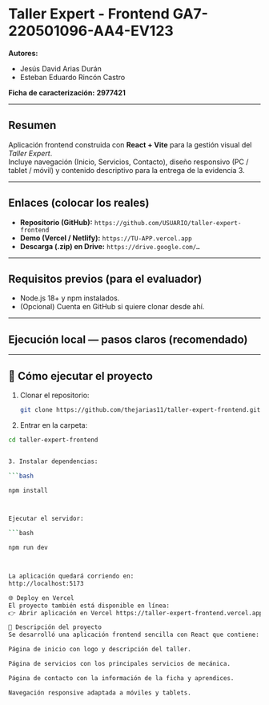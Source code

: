 

# Taller Expert - Frontend GA7-220501096-AA4-EV123

**Autores:**  
- Jesús David Arias Durán  
- Esteban Eduardo Rincón Castro

**Ficha de caracterización:** **2977421**

---

## Resumen
Aplicación frontend construida con **React + Vite** para la gestión visual del *Taller Expert*.  
Incluye navegación (Inicio, Servicios, Contacto), diseño responsivo (PC / tablet / móvil) y contenido descriptivo para la entrega de la evidencia 3.

---

## Enlaces (colocar los reales)
- **Repositorio (GitHub):** `https://github.com/USUARIO/taller-expert-frontend`  
- **Demo (Vercel / Netlify):** `https://TU-APP.vercel.app`  
- **Descarga (.zip) en Drive:** `https://drive.google.com/…`

---

## Requisitos previos (para el evaluador)
- Node.js 18+ y npm instalados.
- (Opcional) Cuenta en GitHub si quiere clonar desde ahí.

---

## Ejecución local — pasos claros (recomendado)

---

## 🚀 Cómo ejecutar el proyecto

1. Clonar el repositorio:
   ```bash
   git clone https://github.com/thejarias11/taller-expert-frontend.git
2. Entrar en la carpeta:

 ```bash
cd taller-expert-frontend


3. Instalar dependencias:

 ```bash

npm install



Ejecutar el servidor:

 ```bash

npm run dev



La aplicación quedará corriendo en:
http://localhost:5173

🌐 Deploy en Vercel
El proyecto también está disponible en línea:
👉 Abrir aplicación en Vercel https://taller-expert-frontend.vercel.app/            

📌 Descripción del proyecto
Se desarrolló una aplicación frontend sencilla con React que contiene:

Página de inicio con logo y descripción del taller.

Página de servicios con los principales servicios de mecánica.

Página de contacto con la información de la ficha y aprendices.

Navegación responsive adaptada a móviles y tablets.

